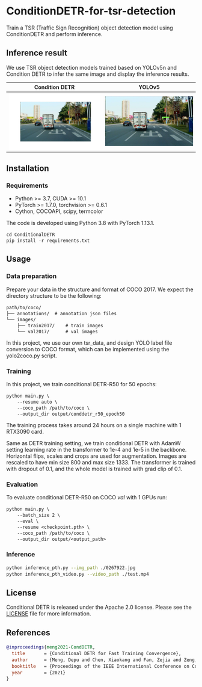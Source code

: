 # ConditionDETR-for-tsr-detection
Train a TSR (Traffic Sign Recognition) object detection model using ConditionDETR and perform inference.

## Inference result

We use TSR object detection models trained based on YOLOv5n and Condition DETR to infer the same image and display the inference results.

Condition DETR             |  YOLOv5
:-------------------------:|:-------------------------:
![conddter](https://github.com/allrivertosea/ConditionDETR-for-tsr-detection/blob/main/conddter_result.jpg?raw=true)  |  ![yolov5n](https://github.com/allrivertosea/ConditionDETR-for-tsr-detection/blob/main/yolo_result.jpg?raw=true)

## Installation

### Requirements
- Python >= 3.7, CUDA >= 10.1
- PyTorch >= 1.7.0, torchvision >= 0.6.1
- Cython, COCOAPI, scipy, termcolor

The code is developed using Python 3.8 with PyTorch 1.13.1.

```shell
cd ConditionalDETR
pip install -r requirements.txt
```



## Usage

### Data preparation

Prepare your data in the structure and format of COCO 2017.
We expect the directory structure to be the following:
```
path/to/coco/
├── annotations/  # annotation json files
└── images/
    ├── train2017/    # train images
    └── val2017/      # val images
```
In this project, we use our own tsr_data, and design YOLO label file conversion to COCO format, which can be implemented using the yolo2coco.py script.

### Training

In this project, we train conditional DETR-R50 for 50 epochs:
```shell
python main.py \
    --resume auto \
    --coco_path /path/to/coco \
    --output_dir output/conddetr_r50_epoch50
```
The training process takes around 24 hours on a single machine with 1 RTX3090 card.

Same as DETR training setting, we train conditional DETR with AdamW setting learning rate in the transformer to 1e-4 and 1e-5 in the backbone. Horizontal flips, scales and crops are used for augmentation. Images are rescaled to have min size 800 and max size 1333. The transformer is trained with dropout of 0.1, and the whole model is trained with grad clip of 0.1.

### Evaluation
To evaluate conditional DETR-R50 on COCO *val* with 1 GPUs run:
```shell
python main.py \
    --batch_size 2 \
    --eval \
    --resume <checkpoint.pth> \
    --coco_path /path/to/coco \
    --output_dir output/<output_path>
```

### Inference


```bash
python inference_pth.py --img_path ./0267922.jpg
python inference_pth_video.py --video_path ./test.mp4
```

## License

Conditional DETR is released under the Apache 2.0 license. Please see the [LICENSE](LICENSE) file for more information.



## References

```bibtex
@inproceedings{meng2021-CondDETR,
  title       = {Conditional DETR for Fast Training Convergence},
  author      = {Meng, Depu and Chen, Xiaokang and Fan, Zejia and Zeng, Gang and Li, Houqiang and Yuan, Yuhui and Sun, Lei and Wang, Jingdong},
  booktitle   = {Proceedings of the IEEE International Conference on Computer Vision (ICCV)},
  year        = {2021}
}
```
